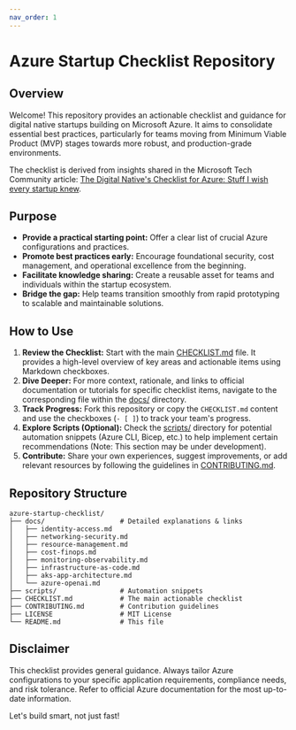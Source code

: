 ```yaml
---
nav_order: 1
---
```


# Azure Startup Checklist Repository

## Overview

Welcome! This repository provides an actionable checklist and guidance for digital native startups building on Microsoft Azure. It aims to consolidate essential best practices, particularly for teams moving from Minimum Viable Product (MVP) stages towards more robust, and production-grade environments.

The checklist is derived from insights shared in the Microsoft Tech Community article: [The Digital Native's Checklist for Azure: Stuff I wish every startup knew](https://techcommunity.microsoft.com/blog/startupsatmicrosoftblog/the-digital-natives-checklist-for-azure-stuff-i-wish-every-startup-knew/4406669).

## Purpose

*   **Provide a practical starting point:** Offer a clear list of crucial Azure configurations and practices.
*   **Promote best practices early:** Encourage foundational security, cost management, and operational excellence from the beginning.
*   **Facilitate knowledge sharing:** Create a reusable asset for teams and individuals within the startup ecosystem.
*   **Bridge the gap:** Help teams transition smoothly from rapid prototyping to scalable and maintainable solutions.

## How to Use

1.  **Review the Checklist:** Start with the main [CHECKLIST.md](./CHECKLIST.md) file. It provides a high-level overview of key areas and actionable items using Markdown checkboxes.
2.  **Dive Deeper:** For more context, rationale, and links to official documentation or tutorials for specific checklist items, navigate to the corresponding file within the [docs/](./docs/) directory.
3.  **Track Progress:** Fork this repository or copy the `CHECKLIST.md` content and use the checkboxes (`- [ ]`) to track your team's progress.
4.  **Explore Scripts (Optional):** Check the [scripts/](./scripts/) directory for potential automation snippets (Azure CLI, Bicep, etc.) to help implement certain recommendations (Note: This section may be under development).
5.  **Contribute:** Share your own experiences, suggest improvements, or add relevant resources by following the guidelines in [CONTRIBUTING.md](./CONTRIBUTING.md).

## Repository Structure

```
azure-startup-checklist/
├── docs/                   # Detailed explanations & links
│   ├── identity-access.md
│   ├── networking-security.md
│   ├── resource-management.md
│   ├── cost-finops.md
│   ├── monitoring-observability.md
│   ├── infrastructure-as-code.md
│   ├── aks-app-architecture.md
│   └── azure-openai.md
├── scripts/                # Automation snippets
├── CHECKLIST.md            # The main actionable checklist
├── CONTRIBUTING.md         # Contribution guidelines
├── LICENSE                 # MIT License
└── README.md               # This file
```

## Disclaimer

This checklist provides general guidance. Always tailor Azure configurations to your specific application requirements, compliance needs, and risk tolerance. Refer to official Azure documentation for the most up-to-date information.

Let's build smart, not just fast!
